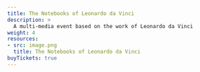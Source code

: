 ```yaml
---
title: The Notebooks of Leonardo da Vinci
description: >
  A multi-media event based on the work of Leonardo da Vinci
weight: 4
resources:
- src: image.png
  title: The Notebooks of Leonardo da Vinci
buyTickets: true
---
```

